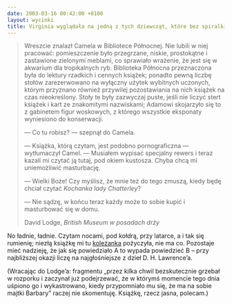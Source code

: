 ```yaml
---
date: 2003-03-16 00:42:00 +0100
layout: wycinki
title: Virginia wyglądała na jedną z tych dziewcząt, które bez spiralki antykoncepcyjnej czują się jak bez pantofli
---
```


> Wreszcie znalazł Camela w Bibliotece Północnej. Nie lubili w niej pracować: pomieszczenie było przegrzane, niskie, prostokątne i zastawione zielonymi meblami, co sprawiało wrażenie, że jest się w akwarium dla tropikalnych ryb. Biblioteka Północna przeznaczona była do lektury rzadkich i cennych książek; ponadto pewną liczbę stołów zarezerwowano na wyłączny użytek wybitnych uczonych, którym przyznano również przywilej pozostawiania na nich książek na czas nieokreślony. Stoły te były zazwyczaj puste, jeśli nie liczyć stert książek i kart ze znakomitymi nazwiskami; Adamowi skojarzyło się to z gabinetem figur woskowych, z którego wszystkie eksponaty wyniesiono do konserwacji.
>
> — Co tu robisz? — szepnął do Camela.
>
> — Książka, którą czytam, jest podobno pornograficzna — wytłumaczył Camel. — Musiałem wypisać specjalny rewers i teraz kazali mi czytać ją tutaj, pod okiem kustosza. Chyba chcą mi uniemożliwić masturbację.
>
> — Wielki Boże! Czy myślisz, że mnie też do tego zmuszą, kiedy będę chciał czytać <cite>Kochanka lady Chatterley</cite>?
>
> — Nie sądzę, w końcu teraz każdy może to sobie kupić i masturbować się w domu.
>
> David Lodge, <cite>British Museum w posadach drży</cite>

No ładnie, ładnie. Czytam nocami, pod kołdrą, przy latarce, a i tak się rumienię; niezłą książkę mi tu [koleżanka](http://thoughtscriber.net/ 'Thoughtscriber') pożyczyła, nie ma co. Pozostaje mieć nadzieję, że jak się powiedziało A to wypada powiedzieć B – przy najbliższej okazji liczę na najgłośniejsze z dzieł D. H. Lawrence’a.

(Wracając do Lodge’a: fragmentu „przez kilka chwil bezskutecznie grzebał w rozporku i zaczynał już podejrzewać, że w którymś momencie tego dnia uśpiono go i wykastrowano, kiedy przypomniało mu się, że ma na sobie majtki Barbary” raczej nie skomentuję. Książkę, rzecz jasna, polecam.)
